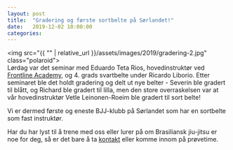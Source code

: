 ```yaml
---
layout: post
title:  "Gradering og første sortbelte på Sørlandet!"
date:   2019-12-02 10:00:00
categories:
---
```

<img src="{{ "" | relative_url }}/assets/images/2019/gradering-2.jpg" class="polaroid">
<br/>
Lørdag var det seminar med Eduardo Teta Rios, hovedinstruktør ved [Frontline Academy](https://www.frontlineacademy.no/),
og 4. grads svartbelte under Ricardo Liborio. Etter seminaret ble det holdt gradering og delt ut nye belter - Severin ble gradert til blått, og Richard ble gradert til lilla,
men den store overraskelsen var at vår hovedinstruktør Vetle Leinonen-Roeim ble gradert til sort belte! 

Vi er dermed første og eneste BJJ-klubb på Sørlandet som har en sortbelte som fast instruktør.

Har du har lyst til å trene med oss eller lurer på om Brasiliansk jiu-jitsu er noe for deg, så er det bare å ta [kontakt](info@arendalbjj.no) eller komme innom på prøvetime.
